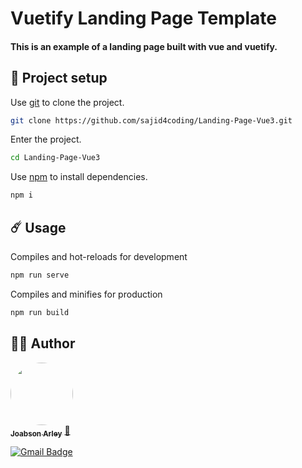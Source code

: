 # Vuetify Landing Page Template

#### This is an example of a landing page built with vue and vuetify.


## 🚀 Project setup

Use [git](https://git-scm.com/) to clone the project.

```bash
git clone https://github.com/sajid4coding/Landing-Page-Vue3.git
```
Enter the project.
```bash
cd Landing-Page-Vue3
```
Use [npm](https://www.npmjs.com/) to install dependencies.
```bash
npm i
```


## ☄️ Usage

Compiles and hot-reloads for development
```bash
npm run serve
```

Compiles and minifies for production
```bash
npm run build
```

## 👷‍♂️ Author
<a href="https://github.com/sajid4coding">
 <img style="border-radius: 50%;" src="https://avatars.githubusercontent.com/u/110894919?v=4" width="100px;" alt=""/>
 <br />
 <sub><b>Joabson Arley</b></sub></a> <a href="https://github.com/sajid4coding" title="Github">🚀</a>

[![Gmail Badge](https://img.shields.io/badge/-sajalislamsajid@gmail.com-c14438?style=flat-square&logo=Gmail&logoColor=white&link=mailto:sajalislamsajid@gmail.com)](mailto:sajalislamsajid@gmail.com)

